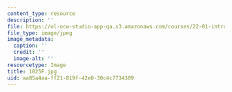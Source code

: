 ```yaml
---
content_type: resource
description: ''
file: https://ol-ocw-studio-app-qa.s3.amazonaws.com/courses/22-01-introduction-to-nuclear-engineering-and-ionizing-radiation-fall-2016/aa85a4aaff21819f42e030c4c7734309_1025F.jpg
file_type: image/jpeg
image_metadata:
  caption: ''
  credit: ''
  image-alt: ''
resourcetype: Image
title: 1025F.jpg
uid: aa85a4aa-ff21-819f-42e0-30c4c7734309
---
```

